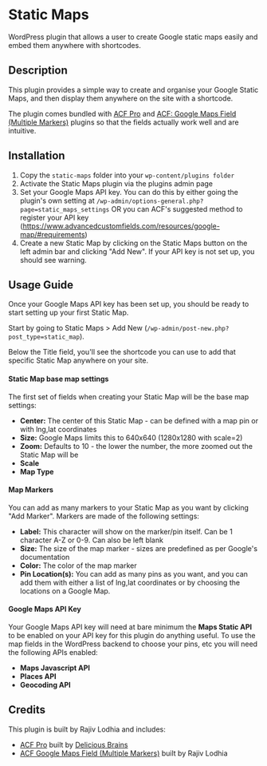 # Static Maps
WordPress plugin that allows a user to create Google static maps easily and embed them anywhere with shortcodes.

## Description
This plugin provides a simple way to create and organise your Google Static Maps, and then display them anywhere on the site with a shortcode.

The plugin comes bundled with [ACF Pro](https://www.advancedcustomfields.com/pro/) and [ACF: Google Maps Field (Multiple Markers)](https://wordpress.org/plugins/acf-google-map-field-multiple-markers/) plugins so that the fields actually work well and are intuitive.

## Installation
1. Copy the `static-maps` folder into your `wp-content/plugins folder`
2. Activate the Static Maps plugin via the plugins admin page
3. Set your Google Maps API key. You can do this by either going the plugin's own setting at `/wp-admin/options-general.php?page=static_maps_settings` OR you can ACF's suggested method to register your API key (https://www.advancedcustomfields.com/resources/google-map/#requirements)
4. Create a new Static Map by clicking on the Static Maps button on the left admin bar and clicking "Add New". If your API key is not set up, you should see warning.

## Usage Guide
Once your Google Maps API key has been set up, you should be ready to start setting up your first Static Map.

Start by going to Static Maps > Add New (`/wp-admin/post-new.php?post_type=static_map`).

Below the Title field, you'll see the shortcode you can use to add that specific Static Map anywhere on your site.

#### Static Map base map settings
The first set of fields when creating your Static Map will be the base map settings:
- **Center:** The center of this Static Map - can be defined with a map pin or with lng,lat coordinates
- **Size:** Google Maps limits this to 640x640 (1280x1280 with scale=2)
- **Zoom:** Defaults to 10 - the lower the number, the more zoomed out the Static Map will be
- **Scale** 
- **Map Type** 

#### Map Markers
You can add as many markers to your Static Map as you want by clicking "Add Marker".
Markers are made of the following settings:
- **Label:** This character will show on the marker/pin itself. Can be 1 character A-Z or 0-9. Can also be left blank
- **Size:** The size of the map marker - sizes are predefined as per Google's documentation
- **Color:** The color of the map marker
- **Pin Location(s):** You can add as many pins as you want, and you can add them with either a list of lng,lat coordinates or by choosing the locations on a Google Map.

#### Google Maps API Key
Your Google Maps API key will need at bare minimum the **Maps Static API** to be enabled on your API key for this plugin do anything useful.
To use the map fields in the WordPress backend to choose your pins, etc you will need the following APIs enabled:
- **Maps Javascript API**
- **Places API**
- **Geocoding API**

## Credits
This plugin is built by Rajiv Lodhia and includes:
- [ACF Pro](https://www.advancedcustomfields.com/pro/) built by [Delicious Brains](https://deliciousbrains.com/)
- [ACF Google Maps Field (Multiple Markers)](https://wordpress.org/plugins/acf-google-map-field-multiple-markers/) built by Rajiv Lodhia
